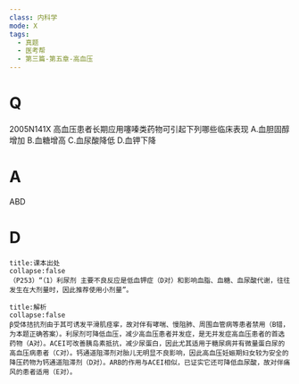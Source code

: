 ```yaml
---
class: 内科学
mode: X
tags:
  - 真题
  - 医考帮
  - 第三篇-第五章-高血压
---
```


# Q
2005N141X 高血压患者长期应用噻嗪类药物可引起下列哪些临床表现
A.血胆固醇增加
B.血糖增高
C.血尿酸降低
D.血钾下降

# A
ABD
# D
```ad-note
title:课本出处
collapse:false
（P253）“（1）利尿剂 主要不良反应是低血钾症（D对）和影响血脂、血糖、血尿酸代谢，往往发生在大剂量时，因此推荐使用小剂量”。
```

```ad-summary
title:解析
collapse:false
β受体拮抗剂由于其可诱发平滑肌痉挛，故对伴有哮喘、慢阻肺、周围血管病等患者禁用（B错，为本题正确答案）。利尿剂可降低血压，减少高血压患者并发症，是无并发症高血压患者的首选药物（A对）。ACEI可改善胰岛素抵抗，减少尿蛋白，因此尤其适用于糖尿病并有微量蛋白尿的高血压病患者（C对）。钙通道阻滞剂对胎儿无明显不良影响，因此高血压妊娠期妇女较为安全的降压药物为钙通道阻滞剂（D对）。ARB的作用与ACEI相似，已证实它还可降低血尿酸，故对伴痛风的患者适用（E对）。
```


